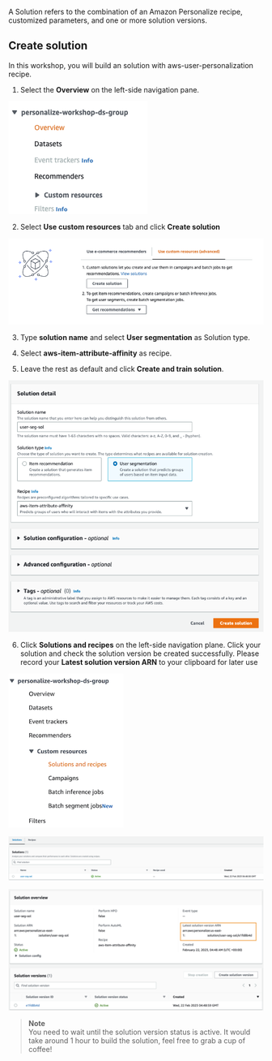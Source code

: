 A Solution refers to the combination of an Amazon Personalize recipe, customized parameters, and one or more solution versions.

## Create solution

In this workshop, you will build an solution with aws-user-personalization recipe.
1. Select the **Overview** on the left-side navigation pane. 

![06-solution-and-campaign-1](/static/image/06-solution-and-campaign-1.png)

2. Select **Use custom resources** tab and click **Create solution**

![06-solution-and-campaign-2](/static/image/06-solution-and-campaign-2.png)

3. Type **solution name** and select **User segmentation** as Solution type. 

4. Select **aws-item-attribute-affinity** as recipe.

5. Leave the rest as default and click **Create and train solution**.

![06-solution-and-campaign-3](/static/image/06-solution-and-campaign-3.png)

6. Click **Solutions and recipes** on the left-side navigation plane. Click your solution and check the solution version be created successfully. Please record your **Latest solution version ARN** to your clipboard for later use

![06-solution-and-campaign-4](/static/image/06-solution-and-campaign-4.png)

![06-solution-and-campaign-5](/static/image/06-solution-and-campaign-5.png)

![06-solution-and-campaign-6](/static/image/06-solution-and-campaign-6.png)

> **Note**  
> You need to wait until the solution version status is active. It would take around 1 hour to build the solution, feel free to grab a cup of coffee!

